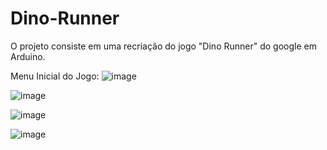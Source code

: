 # Dino-Runner
O projeto consiste em uma recriação do jogo "Dino Runner" do google em Arduino.


Menu Inicial do Jogo:
![image](https://user-images.githubusercontent.com/78235678/121098315-965a9100-c7c3-11eb-9a6d-f76a7a900e6a.png)

![image](https://user-images.githubusercontent.com/78235678/121098247-7034f100-c7c3-11eb-8ab3-214202171db5.png)

![image](https://user-images.githubusercontent.com/78235678/121098342-a2dee980-c7c3-11eb-843a-c47d607351ca.png)

![image](https://user-images.githubusercontent.com/78235678/121098353-ab372480-c7c3-11eb-9904-1f32d59d3bf8.png)
